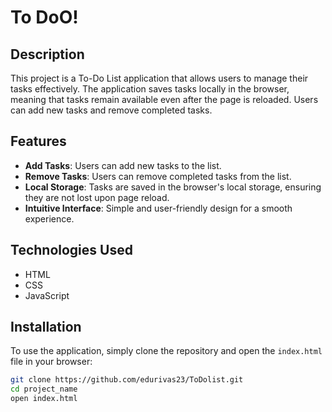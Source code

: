 #  To DoO!

## Description

This project is a To-Do List application that allows users to manage their tasks effectively. The application saves tasks locally in the browser, meaning that tasks remain available even after the page is reloaded. Users can add new tasks and remove completed tasks.

## Features

- **Add Tasks**: Users can add new tasks to the list.
- **Remove Tasks**: Users can remove completed tasks from the list.
- **Local Storage**: Tasks are saved in the browser's local storage, ensuring they are not lost upon page reload.
- **Intuitive Interface**: Simple and user-friendly design for a smooth experience.

## Technologies Used

- HTML
- CSS
- JavaScript

## Installation

To use the application, simply clone the repository and open the `index.html` file in your browser:

```bash
git clone https://github.com/edurivas23/ToDolist.git
cd project_name
open index.html
